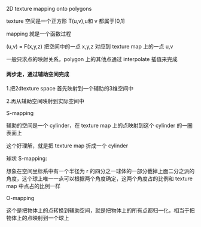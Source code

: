 2D texture mapping onto polygons

texture 空间是一个正方形 T(u,v),u和 v 都属于[0,1]

mapping 就是一个函数过程

(u,v) = F(x,y,z) 把空间中的一点 x,y,z 对应到 texture map 上的一点 u,v

一般只求点的映射关系，polygon 上的其他点通过 interpolate 插值来完成

#### 两步走，通过辅助空间完成

1.把2dtexture space 首先映射到一个辅助的3维空间中

2.再从辅助空间映射到实际空间中

S-mapping

辅助的空间是一个 cylinder，在 texture map 上的点映射到这个 cylinder 的一圈表面上

这个好理解，就是把 texture map 折成一个 cylinder

球状 S-mapping:

想象在空间坐标系中有一个半径为 r 的四分之一球体的一部分截掉上面二分之派的角度，这个球上唯一一点可以根据两个角度确定，这两个角度占的比例和 texture map 中点占的比例一样

O-mapping

这个是把物体上的点转换到辅助空间，就是把物体上的所有点都归一化，相当于把物体上的点映射到一个球上

